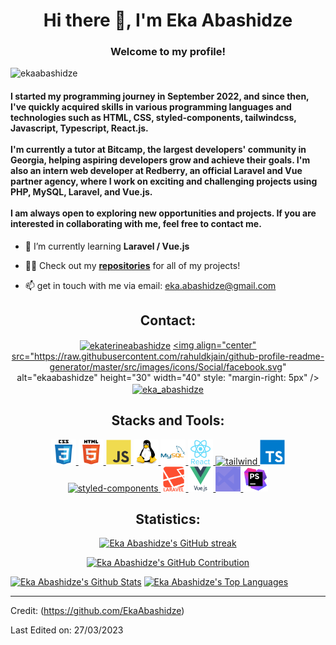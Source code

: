 <h1 align="center">Hi there 👋, I'm Eka Abashidze</h1>
<h3 align="center">Welcome to my profile!</h3>
<p align="left"> <img src="https://komarev.com/ghpvc/?username=ekaabashidze" alt="ekaabashidze" /> </p>
<h4>I started my programming journey in September 2022, and since then, I've quickly acquired skills in various programming languages and technologies such as HTML, CSS, styled-components, tailwindcss, Javascript, Typescript, React.js.
<br />
<br />
I'm currently a tutor at Bitcamp, the largest developers' community in Georgia, helping aspiring developers grow and achieve their goals. I'm also an intern web developer at Redberry, an official Laravel and Vue partner agency, where I work on exciting and challenging projects using PHP, MySQL, Laravel, and Vue.js.
<br />
<br />
I am always open to exploring new opportunities and projects. If you are interested in collaborating with me, feel free to contact me.</h4> 

- 🌱 I’m currently learning **Laravel / Vue.js**

- 👨‍💻 Check out my <a href="https://github.com/EkaAbashidze?tab=repositories"><b>repositories</b></a> for all of my projects!

- 📫 get in touch with me via email: eka.abashidze@gmail.com

<h2 align="center"> Contact: </h2>
  
<div align="center">
  
<a href="https://www.linkedin.com/in/ekaterine-abashidze-812b8266/" target="blank"><img align="center" src="https://raw.githubusercontent.com/rahuldkjain/github-profile-readme-generator/master/src/images/icons/Social/linked-in-alt.svg" alt="ekaterineabashidze" height="30" width="40" /></a>
<a href="https://www.facebook.com/eka.abashidze10" target="blank"><img align="center" src="https://raw.githubusercontent.com/rahuldkjain/github-profile-readme-generator/master/src/images/icons/Social/facebook.svg" alt="ekaabashidze" height="30" width="40" style: "margin-right: 5px" /></a>
<a href="https://www.instagram.com/eka_abashidze/" target="_blank"><img align="center" src="https://raw.githubusercontent.com/rahuldkjain/github-profile-readme-generator/master/src/images/icons/Social/instagram.svg" alt="eka_abashidze" height="30" width="30" /></a>

</div>

<h2 align="center"> Stacks and Tools: </h2>

<p align="center">
<a href="https://www.w3schools.com/css/" target="_blank" rel="noreferrer"> <img src="https://raw.githubusercontent.com/devicons/devicon/master/icons/css3/css3-original-wordmark.svg" alt="css3" width="40" height="40"/> </a> <a href="https://www.w3.org/html/" target="_blank" rel="noreferrer"> <img src="https://raw.githubusercontent.com/devicons/devicon/master/icons/html5/html5-original-wordmark.svg" alt="html5" width="40" height="40"/> </a>
<a href="https://developer.mozilla.org/en-US/docs/Web/JavaScript" target="_blank" rel="noreferrer"> <img src="https://raw.githubusercontent.com/devicons/devicon/master/icons/javascript/javascript-original.svg" alt="javascript" width="40" height="40"/> </a>
<a href="https://www.linux.org/" target="_blank" rel="noreferrer"> <img src="https://raw.githubusercontent.com/devicons/devicon/master/icons/linux/linux-original.svg" alt="linux" width="40" height="40"/> </a> 
<a href="https://www.mysql.com/" target="_blank" rel="noreferrer"> <img src="https://raw.githubusercontent.com/devicons/devicon/master/icons/mysql/mysql-original-wordmark.svg" alt="mysql" width="40" height="40"/> </a>
<a href="https://reactjs.org/" target="_blank" rel="noreferrer"> <img src="https://raw.githubusercontent.com/devicons/devicon/master/icons/react/react-original-wordmark.svg" alt="react" width="40" height="40"/> </a>
<a href="https://tailwindcss.com/" target="_blank" rel="noreferrer"> <img src="https://www.vectorlogo.zone/logos/tailwindcss/tailwindcss-icon.svg" alt="tailwind" width="40" height="40"/> </a>
<a href="https://www.typescriptlang.org/" target="_blank" rel="noreferrer"> <img src="https://raw.githubusercontent.com/devicons/devicon/master/icons/typescript/typescript-original.svg" alt="typescript" width="40" height="40"/> </a>
<a href="https://styled-components.com/" target="_blank" rel="noreferrer"> <img src="https://raw.githubusercontent.com/styled-components/brand/master/styled-components.png" alt="styled-components" width="40" height="40"/> </a>
<a href="https://laravel.com/" target="_blank" rel="noreferrer"> <img src="https://raw.githubusercontent.com/devicons/devicon/master/icons/laravel/laravel-plain-wordmark.svg" alt="laravel" width="40" height="40"/> </a>
<a href="https://vuejs.org/" target="_blank" rel="noreferrer"> <img src="https://raw.githubusercontent.com/devicons/devicon/master/icons/vuejs/vuejs-original-wordmark.svg" alt="vue.js" width="40" height="40"/> </a>
<a href="https://code.visualstudio.com/" target="_blank" rel="noreferrer">
  <img src="https://raw.githubusercontent.com/devicons/devicon/master/icons/visualstudio/visualstudio-plain.svg" alt="Visual Studio Code" width="40" height="40" style="filter: invert(47%) sepia(75%) saturate(655%) hue-rotate(206deg) brightness(93%) contrast(91%);"/>
</a>
<a href="https://www.jetbrains.com/phpstorm/" target="_blank" rel="noreferrer">
  <img src="https://raw.githubusercontent.com/devicons/devicon/master/icons/phpstorm/phpstorm-original.svg" alt="PhpStorm" width="40" height="40"/>
</a>
</p>


<h2 align="center"> Statistics: </h2>

<p align="center">
  <a href="https://github.com/ekaabashidze">
    <img src="https://github-readme-streak-stats.herokuapp.com/?user=ekaabashidze&theme=radical&border=7F3FBF&background=0D1117" alt="Eka Abashidze's GitHub streak"/>
  </a>
</p>

<p align="center">
  <a href="https://github.com/ekaabashidze">
    <img src="https://github-profile-summary-cards.vercel.app/api/cards/profile-details?username=ekaabashidze&theme=radical" alt="Eka Abashidze's GitHub Contribution"/>
  </a>
</p>

<a> 
  <a href="https://github.com/ekaabashidze"><img alt="Eka Abashidze's Github Stats" src="https://denvercoder1-github-readme-stats.vercel.app/api?username=ekaabashidze&show_icons=true&count_private=true&theme=react&border_color=7F3FBF&bg_color=0D1117&title_color=CDB4DB&icon_color=CDB4DB" height="192px" width="49.5%"/></a>
  <a href="https://github.com/ekaabashidze"><img alt="Eka Abashidze's Top Languages" src="https://denvercoder1-github-readme-stats.vercel.app/api/top-langs/?username=ekaabashidze&langs_count=8&layout=compact&theme=react&border_color=7F3FBF&bg_color=0D1117&title_color=CDB4DB&icon_color=CDB4DB" height="192px" width="49.5%"/></a>
  <br/>
</a>

----
Credit: (https://github.com/EkaAbashidze)

Last Edited on: 27/03/2023


<!--
**EkaAbashidze/EkaAbashidze** is a ✨ _special_ ✨ repository because its `README.md` (this file) appears on your GitHub profile.

Here are some ideas to get you started:

- 🔭 I’m currently working on ...
- 🌱 I’m currently learning ...
- 👯 I’m looking to collaborate on ...
- 🤔 I’m looking for help with ...
- 💬 Ask me about ...
- 📫 How to reach me: ...
- 😄 Pronouns: ...
- ⚡ Fun fact: ...
-->
